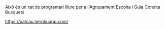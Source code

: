 Això és un xat de programari lliure per a l'Agrupament Escolta i Guia Conxita Busquets

https://xatcau.herokuapp.com/
